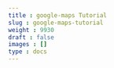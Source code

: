 ```yaml
---
title : google-maps Tutorial
slug : google-maps-tutorial
weight : 9930
draft : false
images : []
type : docs
---
```


